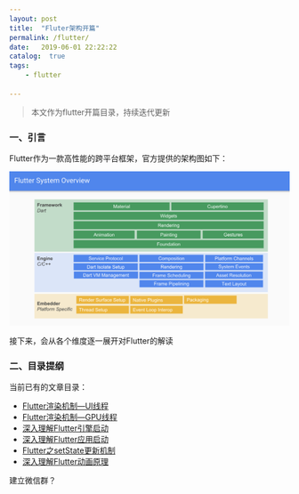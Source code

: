 ```yaml
---
layout: post
title:  "Fluter架构开篇"
permalink: /flutter/
date:   2019-06-01 22:22:22
catalog:  true
tags:
    - flutter

---
```


> 本文作为flutter开篇目录，持续迭代更新

### 一、引言

Flutter作为一款高性能的跨平台框架，官方提供的架构图如下：

![flutter_overview](/img/flutter-arch/flutter_overview.png)


接下来，会从各个维度逐一展开对Flutter的解读

### 二、目录提纲

当前已有的文章目录：

- [Flutter渲染机制—UI线程](http://gityuan.com/2019/06/15/flutter_ui_draw/)
- [Flutter渲染机制—GPU线程](http://gityuan.com/2019/06/16/flutter_gpu_draw/)
- [深入理解Flutter引擎启动](http://gityuan.com/2019/06/22/flutter_booting/)
- [深入理解Flutter应用启动](http://gityuan.com/2019/06/29/flutter_run_app/)
- [Flutter之setState更新机制](http://gityuan.com/2019/07/06/flutter_set_state/)
- [深入理解Flutter动画原理](http://gityuan.com/2019/07/13/flutter_animator/)



建立微信群？
